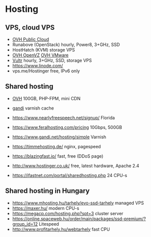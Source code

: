 # Hosting

## VPS, cloud VPS

- [OVH Public Cloud](http://www.ovh.com/fr/cloud/instances/cpu.xml)
- Runabove (OpenStack) hourly, Power8, 3+GHz, SSD
- HostHatch (KVM) storage VPS
- [OVH OpenVZ](http://www.ovh.ie/vps/vps-classic.xml) [OVH VMware](http://www.ovh.ie/vps/vps-cloud.xml)
- [Vultr](https://www.vultr.com/) hourly, 3+GHz, SSD, storage VPS
- https://www.linode.com/
- vps.me/Hostinger free, IPv6 only

## Shared hosting

- [OVH](https://www.ovh.ie/web-hosting/)  100GB, PHP-FPM, mini CDN
- [gandi](https://www.gandi.net/hosting/simple) varnish cache
- https://www.nearlyfreespeech.net/signup/ Florida
- https://www.feralhosting.com/pricing 10Gbps, 500GB
- https://www.gandi.net/hosting/simple Varnish
- https://timmehosting.de/ nginx, pagespeed

- https://blazingfast.io/ fast, free (DDoS page)
- http://www.hostinger.co.uk/ free, latest hardware, Apache 2.4
- https://ifastnet.com/portal/sharedhosting.php 24 CPU-s

## Shared hosting in Hungary

- https://www.mhosting.hu/tarhely/evo-ssd-tarhely managed VPS
- https://maxer.hu/ modern CPU-s
- https://megacp.com/hosting.php?spt=3 cluster server
- https://online.spaceweb.hu/order/main/packages/ssd-premium/?group_id=12 Litespeed
- http://www.profitarhely.hu/webtarhely fast CPU
